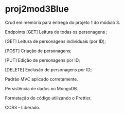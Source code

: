 # proj2mod3Blue

Crud em memória para entrega do projeto 1 do módulo 3.

Endpoints
[GET] Leitura de todas os personagens ;

[GET] Leitura de personagens individuais (por ID);

[POST] Criação de personagens;

[PUT] Edição de personagens por ID;

[DELETE] Exclusão de personagens por ID;

Padrão MVC aplicado corretamente.

Persistência de dados no MongoDB.

Formatação do código utilizando o Prettier.

CORS - Liberado.
